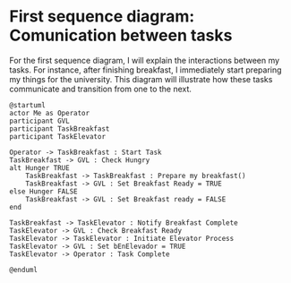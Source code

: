 # First sequence diagram: Comunication between tasks

For the first sequence diagram, I will explain the interactions between my tasks. For instance, after finishing breakfast, I immediately start preparing my things for the university. This diagram will illustrate how these tasks communicate and transition from one to the next.

```plantuml
@startuml
actor Me as Operator
participant GVL
participant TaskBreakfast
participant TaskElevator

Operator -> TaskBreakfast : Start Task
TaskBreakfast -> GVL : Check Hungry
alt Hunger TRUE
    TaskBreakfast -> TaskBreakfast : Prepare my breakfast()
    TaskBreakfast -> GVL : Set Breakfast Ready = TRUE
else Hunger FALSE
    TaskBreakfast -> GVL : Set Breakfast ready = FALSE
end

TaskBreakfast -> TaskElevator : Notify Breakfast Complete
TaskElevator -> GVL : Check Breakfast Ready
TaskElevator -> TaskElevator : Initiate Elevator Process
TaskElevator -> GVL : Set bEnElevador = TRUE
TaskElevator -> Operator : Task Complete

@enduml
```